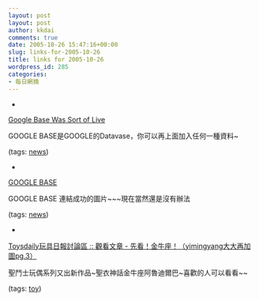 ```yaml
---
layout: post
layout: post
author: kkdai
comments: true
date: 2005-10-26 15:47:16+00:00
slug: links-for-2005-10-26
title: links for 2005-10-26
wordpress_id: 285
categories:
- 每日網摘
---
```



	
  * 
		

[Google Base Was Sort of Live](http://blog.outer-court.com/archive/2005-10-25-n57.html)


		

GOOGLE BASE是GOOGLE的Datavase，你可以再上面加入任何一種資料~


		

(tags: [news](http://del.icio.us/kkdai/news))


	

	
  * 
		

[GOOGLE BASE](http://telendro.com.es/imagenes/base.gif)


		

GOOGLE BASE 連結成功的圖片~~~現在當然還是沒有辦法


		

(tags: [news](http://del.icio.us/kkdai/news))


	

	
  * 
		

[Toysdaily玩具日報討論區 :: 觀看文章 - 先看！金牛座！（yimingyang大大再加圖pg.3）](http://www.toysdaily.com/phpBB2/viewtopic.php?t=21524)


		

聖鬥士玩偶系列又出新作品~聖衣神話金牛座阿魯迪爾巴~喜歡的人可以看看~~


		

(tags: [toy](http://del.icio.us/kkdai/toy))


	


